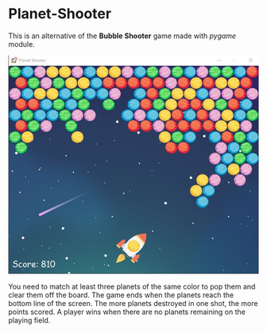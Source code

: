 # Planet-Shooter
This is an alternative of the **Bubble Shooter** game made with *pygame* module.

![](screenshot.jpg)

You need to match at least three planets of the same color to pop them and clear them off the board. The game ends when the planets reach the bottom line of the screen. The more planets destroyed in one shot, the more points scored. A player wins when there are no planets remaining on the playing field.
